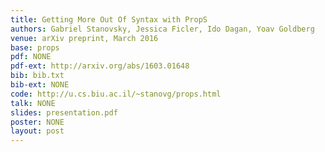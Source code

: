 ```yaml
---
title: Getting More Out Of Syntax with PropS 
authors: Gabriel Stanovsky, Jessica Ficler, Ido Dagan, Yoav Goldberg
venue: arXiv preprint, March 2016
base: props
pdf: NONE
pdf-ext: http://arxiv.org/abs/1603.01648
bib: bib.txt
bib-ext: NONE
code: http://u.cs.biu.ac.il/~stanovg/props.html
talk: NONE
slides: presentation.pdf
poster: NONE
layout: post
---
```

